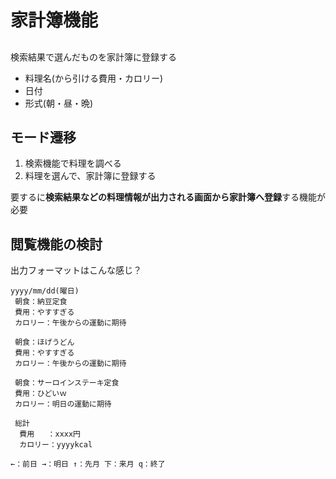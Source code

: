 # 家計簿機能

## 



検索結果で選んだものを家計簿に登録する

- 料理名(から引ける費用・カロリー)
- 日付
- 形式(朝・昼・晩)

## モード遷移

1. 検索機能で料理を調べる
2. 料理を選んで、家計簿に登録する

要するに**検索結果などの料理情報が出力される画面から家計簿へ登録**する機能が必要

## 閲覧機能の検討

出力フォーマットはこんな感じ？

```
yyyy/mm/dd(曜日)
 朝食：納豆定食
 費用：やすすぎる
 カロリー：午後からの運動に期待
 
 朝食：ほげうどん
 費用：やすすぎる
 カロリー：午後からの運動に期待

 朝食：サーロインステーキ定食
 費用：ひどいｗ
 カロリー：明日の運動に期待
 
 総計
  費用   ：xxxx円
  カロリー：yyyykcal
  
←：前日 →：明日 ↑：先月 下：来月 q：終了
```



